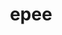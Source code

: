 ---
category: 4-letters
denotation: null
name: epee
reference_link: https://www.etymonline.com/word/epee
root_language: null
root_name: null
title: epee
type: free
word_sums:
- respelling: epee
  sum: 'Epee + '
---